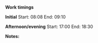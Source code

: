 **Work timings**

**Initial**
Start: 08:08
End: 09:10

**Afternoon/evening**
Start: 17:00
End: 18:30



**Notes:**
